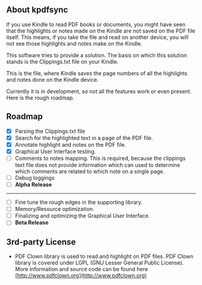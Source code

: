 ## About kpdfsync

If you use Kindle to read PDF books or documents, you might have seen that the highlights or notes
made on the Kindle are not saved on the PDF file itself. This means, if you take the file and
read on another device, you will not see those highlights and notes make on the Kindle.

This software tries to provide a solution. The basis on which this solution stands is the
Clippings.txt file on your Kindle.

This is the file, where Kindle saves the page numbers of all the highlights and notes done on the
Kindle device.

Currently it is in development, so not all the features work or even present. Here is the rough
roadmap.

## Roadmap

- [X] Parsing the Clippings.txt file
- [X] Search for the highlighted text in a page of the PDF file.
- [X] Annotate highlight and notes on the PDF file.
- [X] Graphical User Interface testing.
- [ ] Comments to notes mapping. This is required, because the clippings text file does not provide
  information which can used to determine which comments are related to which note on a single
  page.
- [ ] Debug loggings
- [ ] **Alpha Release**

----

- [ ] Fine tune the rough edges in the supporting library.
- [ ] Memory/Resource optimization.
- [ ] Finalizing and optimizing the Graphical User Interface.
- [ ] **Beta Release**

## 3rd-party License

* PDF Clown library is used to read and highlight on PDF files. PDF Clown library is covered under
LGPL (GNU Lesser General Public License).
More information and source code can be found here [http://www.pdfclown.org](http://www.pdfclown.org)
